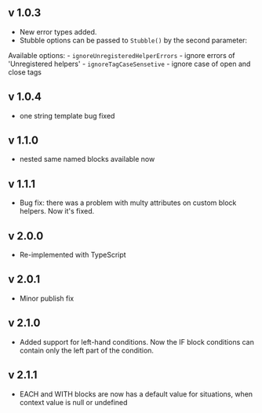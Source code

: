 ## v 1.0.3

- New error types added.
- Stubble options can be passed to `Stubble()` by the second parameter:

Available options: - `ignoreUnregisteredHelperErrors` - ignore errors of 'Unregistered helpers' - `ignoreTagCaseSensetive` - ignore case of open and close tags

## v 1.0.4

- one string template bug fixed

## v 1.1.0

- nested same named blocks available now

## v 1.1.1

- Bug fix: there was a problem with multy attributes on custom block helpers. Now it's fixed.

## v 2.0.0

- Re-implemented with TypeScript

## v 2.0.1

- Minor publish fix

## v 2.1.0

- Added support for left-hand conditions. Now the IF block conditions can contain only the left part of the condition.

## v 2.1.1

- EACH and WITH blocks are now has a default value for situations, when context value is null or undefined
